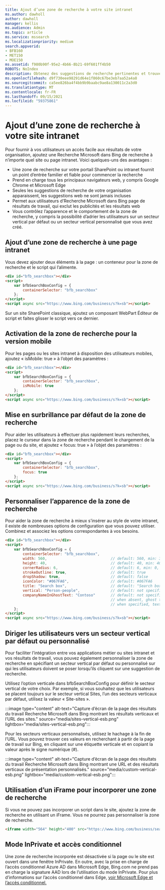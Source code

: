 ```yaml
---
title: Ajout d’une zone de recherche à votre site intranet
ms.author: dawholl
author: dawholl
manager: kellis
ms.audience: Admin
ms.topic: article
ms.service: mssearch
ms.localizationpriority: medium
search.appverid:
- BFB160
- MET150
- MOE150
ms.assetid: f980b90f-95e2-4b66-8b21-69f601ff4b50
ROBOTS: NoIndex
description: Obtenez des suggestions de recherche pertinentes et trouvez des résultats de travail plus rapidement en ajoutant une zone de Recherche Microsoft à votre site ou page intranet.
ms.openlocfilehash: d9f730eee98291d64e1f860c67be3eb7aa52a4a8
ms.sourcegitcommit: ca5ee826ba4f4bb9b9baabc9ae8a130011c2a3d0
ms.translationtype: MT
ms.contentlocale: fr-FR
ms.lasthandoff: 09/15/2021
ms.locfileid: "59375861"
---
```

# <a name="add-a-search-box-to-your-intranet-site"></a>Ajout d’une zone de recherche à votre site intranet

Pour fournir à vos utilisateurs un accès facile aux résultats de votre organisation, ajoutez une Recherche Microsoft dans Bing de recherche à n’importe quel site ou page intranet. Voici quelques-uns des avantages :

- Une zone de recherche sur votre portail SharePoint ou intranet fournit un point d’entrée familier et fiable pour commencer la recherche
- Prend en charge tous les principaux navigateurs web, y compris Google Chrome et Microsoft Edge
- Seules les suggestions de recherche de votre organisation apparaissent, les suggestions web ne sont jamais incluses
- Permet aux utilisateurs d’Recherche Microsoft dans Bing page de résultats de travail, qui exclut les publicités et les résultats web
- Vous contrôlez l’apparence et le comportement de la zone de recherche, y compris la possibilité d’adrier les utilisateurs sur un secteur vertical par défaut ou un secteur vertical personnalisé que vous avez créé.
  
## <a name="add-a-search-box-to-an-intranet-page"></a>Ajout d’une zone de recherche à une page intranet

Vous devez ajouter deux éléments à la page : un conteneur pour la zone de recherche et le script qui l’alimente.
  
```html
<div id="bfb_searchbox"></div>
<script>
    var bfbSearchBoxConfig = {
        containerSelector: "bfb_searchbox"
    };
</script>
<script async src="https://www.bing.com/business/s?k=sb"></script>
```

Sur un site SharePoint classique, ajoutez un composant WebPart Éditeur de script et faites glisser le script vers ce dernier.
  
## <a name="enable-the-search-box-for-mobile"></a>Activation de la zone de recherche pour la version mobile

Pour les pages ou les sites intranet à disposition des utilisateurs mobiles, ajoutez « isMobile: true » à l’objet des paramètres :
  
```html
<div id="bfb_searchbox"></div>
<script>
    var bfbSearchBoxConfig = {
        containerSelector: "bfb_searchbox", 
        isMobile: true
    };
</script>
<script async src="https://www.bing.com/business/s?k=sb"></script>
```

## <a name="put-focus-on-the-search-box-by-default"></a>Mise en surbrillance par défaut de la zone de recherche

Pour aider les utilisateurs à effectuer plus rapidement leurs recherches, placez le curseur dans la zone de recherche pendant le chargement de la page ou du site, et ajoutez « focus: true » à l’objet des paramètres :
  
```html
<div id="bfb_searchbox"></div>
<script>
    var bfbSearchBoxConfig = {
        containerSelector: "bfb_searchbox",
        focus: true
    };
</script>
<script async src="https://www.bing.com/business/s?k=sb"></script>
```

## <a name="customize-the-appearance-of-the-search-box"></a>Personnaliser l’apparence de la zone de recherche 

Pour aider la zone de recherche à mieux s’insérer au style de votre intranet, il existe de nombreuses options de configuration que vous pouvez utiliser. Combinez et associez les options correspondantes à vos besoins.

```html
<div id="bfb_searchbox"></div>
<script>
    var bfbSearchBoxConfig = {
        containerSelector: "bfb_searchbox",
        width: 560,                             // default: 560, min: 360, max: 650
        height: 40,                             // default: 40, min: 40, max: 72
        cornerRadius: 6,                        // default: 6, min: 0, max: 25                                   
        strokeOutline: true,                    // default: true
        dropShadow: true,                       // default: false
        iconColor: "#067FA6",                   // default: #067FA6
        title: "Search box",                    // default: "Search box"
        vertical: "Person-people",              // default: not specified, search box directs to the All vertical on the WORK results page
        companyNameInGhostText: "Contoso"       // default: not specified
                                                // when absent, ghost text will be "Search work"
                                                // when specified, text will be "Search <companyNameInGhostText>"
    };
</script>
<script async src="https://www.bing.com/business/s?k=sb"></script>
```

## <a name="direct-users-to-a-default-or-custom-vertical"></a>Diriger les utilisateurs vers un secteur vertical par défaut ou personnalisé

Pour faciliter l’intégration entre vos applications métier ou sites intranet et vos résultats de travail, vous pouvez également personnaliser la zone de recherche en spécifiant un secteur vertical par défaut ou personnalisé sur qui les utilisateurs doivent se poser lorsqu’ils cliquent sur une suggestion de recherche.

Utilisez l’option verticale dans bfbSearchBoxConfig pour définir le secteur vertical de votre choix. Par exemple, si vous souhaitez que les utilisateurs se placent toujours sur le secteur vertical Sites, l’un des secteurs verticaux par défaut, utilisez la valeur « Site-sites ».

:::image type="content" alt-text="Capture d’écran de la page des résultats du travail Recherche Microsoft dans Bing montrant les résultats verticaux et l’URL des sites." source="media/sites-vertical-esb.png" lightbox="media/sites-vertical-esb.png":::

Pour les secteurs verticaux personnalisés, utilisez le hachage à la fin de l’URL. Vous pouvez trouver ces valeurs en recherchant à partir de la page de travail sur Bing, en cliquant sur une étiquette verticale et en copiant la valeur après le signe numérique (#).

:::image type="content" alt-text="Capture d’écran de la page des résultats du travail Recherche Microsoft dans Bing montrant une URL et des résultats verticaux de présentation personnalisés." source="media/custom-vertical-esb.png" lightbox="media/custom-vertical-esb.png":::

## <a name="use-an-iframe-to-embed-a-search-box"></a>Utilisation d’un iFrame pour incorporer une zone de recherche

Si vous ne pouvez pas incorporer un script dans le site, ajoutez la zone de recherche en utilisant un iFrame. Vous ne pourrez pas personnaliser la zone de recherche.
  
```html
<iframe width="564" height="400" src="https://www.bing.com/business/searchbox"></iframe>
```

## <a name="inprivate-mode-and-conditional-access"></a>Mode InPrivate et accès conditionnel

Une zone de recherche incorporée est désactivée si la page ou le site est ouvert dans une fenêtre InPrivate. En outre, avec la prise en charge de l’accès conditionnel Azure AD dans Microsoft Edge, Bing.com ne prend pas en charge la signature AAD lors de l’utilisation du mode InPrivate. Pour plus d’informations sur l’accès conditionnel dans Edge, [voir Microsoft Edge et l’accès conditionnel.](/deployedge/ms-edge-security-conditional-access#accessing-conditional-access-protected-resources-in-microsoft-edge) 
